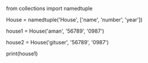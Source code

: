

from collections import namedtuple

House = namedtuple('House', ['name', 'number', 'year'])

house1 = House('aman', '56789', '0987')

house2 = House('gituser', '56789', '0987')

print(house1)
